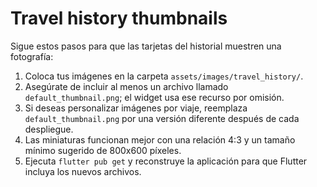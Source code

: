 # Travel history thumbnails

Sigue estos pasos para que las tarjetas del historial muestren una fotografía:

1. Coloca tus imágenes en la carpeta `assets/images/travel_history/`.
2. Asegúrate de incluir al menos un archivo llamado `default_thumbnail.png`; el widget usa ese recurso por omisión.
3. Si deseas personalizar imágenes por viaje, reemplaza `default_thumbnail.png` por una versión diferente después de cada despliegue.
4. Las miniaturas funcionan mejor con una relación 4:3 y un tamaño mínimo sugerido de 800x600 píxeles.
5. Ejecuta `flutter pub get` y reconstruye la aplicación para que Flutter incluya los nuevos archivos.
